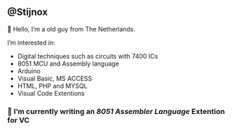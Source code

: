 ## @Stijnox
<p> 👋 Hello, I’m a old guy from The Netherlands. </p>
<p> I’m interested in: </p>

- Digital techniques such as circuits with 7400 ICs
- 8051 MCU and Assembly language
- Arduino
- Visual Basic, MS ACCESS
- HTML, PHP and MYSQL
- Visual Code Extentions

### 🌱 I’m currently writing an *8051 Assembler Language* Extention for VC 
<!---
Stijnox/Stijnox is a ✨ special ✨ repository because its `README.md` (this file) appears on your GitHub profile.
You can click the Preview link to take a look at your changes.
--->
